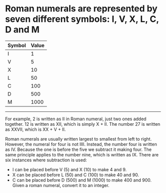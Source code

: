 # Roman numerals are represented by seven different symbols: I, V, X, L, C, D and M

| Symbol | Value|
|-----|-----|
| I |       1|
| V |       5|
| X |       10|
| L |       50|
| C |       100|
| D |       500|
| M |       1000|

------
For example, 2 is written as II in Roman numeral, just two ones added together. 12 is written as XII, which is simply X + II. The number 27 is written as XXVII, which is XX + V + II.

Roman numerals are usually written largest to smallest from left to right. However, the numeral for four is not IIII. Instead, the number four is written as IV. Because the one is before the five we subtract it making four. The same principle applies to the number nine, which is written as IX. There are six instances where subtraction is used:

- I can be placed before V (5) and X (10) to make 4 and 9.
- X can be placed before L (50) and C (100) to make 40 and 90.
- C can be placed before D (500) and M (1000) to make 400 and 900.
Given a roman numeral, convert it to an integer.
